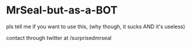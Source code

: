 # MrSeal-but-as-a-BOT

pls tell me if you want to use this, (why though, it sucks AND it's useless)


contact through twitter at /surprisedmrseal
